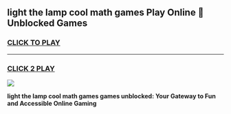 
## light the lamp cool math games Play Online 👋 Unblocked Games
<h3>
<a href="https://news.freeplayer.one?title=light_the_lamp_cool_math_games&ref=17CMG">CLICK TO PLAY</a></h3>
<hr>

<h3>
<a href="https://news.freeplayer.one?title=light_the_lamp_cool_math_games&ref=17CMG">CLICK 2 PLAY</a>
  
</h3>

<a href="https://news.freeplayer.one?title=light_the_lamp_cool_math_games&ref=17CMG/"><img src="https://clearcache.store/games.png"></a>


**light the lamp cool math games games unblocked: Your Gateway to Fun and Accessible Online Gaming**
